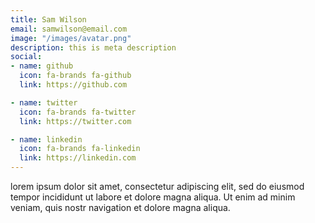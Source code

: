 ```yaml
---
title: Sam Wilson
email: samwilson@email.com
image: "/images/avatar.png"
description: this is meta description
social:
- name: github
  icon: fa-brands fa-github
  link: https://github.com

- name: twitter
  icon: fa-brands fa-twitter
  link: https://twitter.com

- name: linkedin
  icon: fa-brands fa-linkedin
  link: https://linkedin.com
---
```


lorem ipsum dolor sit amet, consectetur adipiscing elit, sed do eiusmod tempor incididunt ut labore et dolore magna aliqua. Ut enim ad minim veniam, quis nostr navigation et dolore magna aliqua.
